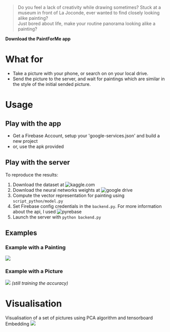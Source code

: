 > Do you feel a lack of creativity while drawing sometimes? 
> Stuck at a museum in front of La Joconde, ever wanted to find closely looking alike painting?  
> Just bored about life, make your routine panorama looking alike a painting?  

__Download the PaintForMe app__

# What for
* Take a picture with your phone, or search on on your local drive. 
* Send the picture to the server, and wait for paintings which are similar in the style of the initial sended picture.

# Usage
## Play with the app
* Get a Firebase Account, setup your 'google-services.json' and build a new project
* or, use the apk provided

## Play with the server
To reproduce the results:  
1. Download the dataset at ![kaggle.com](https://www.kaggle.com/c/painter-by-numbers/data)  
2. Download the neural networks weights at ![google drive](https://drive.google.com/file/d/0Bz7KyqmuGsilZ2RVeVhKY0FyRmc/view)  
3. Compute the vector representation for painting using ```script_python/model.py```  
4. Set Firebase config credentials in the ```backend.py```. For more information about the api, I used ![pyrebase](https://github.com/thisbejim/Pyrebase#database)  
5. Launch the server with ```python backend.py```  

## Examples
### Example with a Painting
![](https://github.com/ConUHacks/image_to_painting/blob/master/demos/demo1.gif)
### Example with a Picture
![](https://github.com/ConUHacks/image_to_painting/blob/master/demos/demo2.gif)
_(still training the accuracy)_
# Visualisation
Visualisation of a set of pictures using PCA algorithm and tensorboard Embedding
![](https://github.com/ConUHacks/image_to_painting/blob/master/demos/visualisation.gif)


